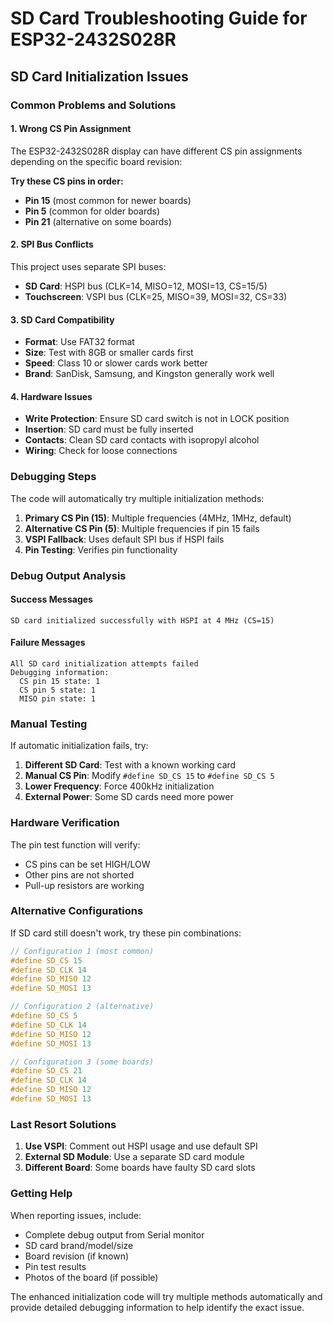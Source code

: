 # SD Card Troubleshooting Guide for ESP32-2432S028R

## SD Card Initialization Issues

### Common Problems and Solutions

#### 1. Wrong CS Pin Assignment
The ESP32-2432S028R display can have different CS pin assignments depending on the specific board revision:

**Try these CS pins in order:**
- **Pin 15** (most common for newer boards)
- **Pin 5** (common for older boards)
- **Pin 21** (alternative on some boards)

#### 2. SPI Bus Conflicts
This project uses separate SPI buses:
- **SD Card**: HSPI bus (CLK=14, MISO=12, MOSI=13, CS=15/5)
- **Touchscreen**: VSPI bus (CLK=25, MISO=39, MOSI=32, CS=33)

#### 3. SD Card Compatibility
- **Format**: Use FAT32 format
- **Size**: Test with 8GB or smaller cards first
- **Speed**: Class 10 or slower cards work better
- **Brand**: SanDisk, Samsung, and Kingston generally work well

#### 4. Hardware Issues
- **Write Protection**: Ensure SD card switch is not in LOCK position
- **Insertion**: SD card must be fully inserted
- **Contacts**: Clean SD card contacts with isopropyl alcohol
- **Wiring**: Check for loose connections

### Debugging Steps

The code will automatically try multiple initialization methods:

1. **Primary CS Pin (15)**: Multiple frequencies (4MHz, 1MHz, default)
2. **Alternative CS Pin (5)**: Multiple frequencies if pin 15 fails
3. **VSPI Fallback**: Uses default SPI bus if HSPI fails
4. **Pin Testing**: Verifies pin functionality

### Debug Output Analysis

#### Success Messages
```
SD card initialized successfully with HSPI at 4 MHz (CS=15)
```

#### Failure Messages
```
All SD card initialization attempts failed
Debugging information:
  CS pin 15 state: 1
  CS pin 5 state: 1
  MISO pin state: 1
```

### Manual Testing

If automatic initialization fails, try:

1. **Different SD Card**: Test with a known working card
2. **Manual CS Pin**: Modify `#define SD_CS 15` to `#define SD_CS 5`
3. **Lower Frequency**: Force 400kHz initialization
4. **External Power**: Some SD cards need more power

### Hardware Verification

The pin test function will verify:
- CS pins can be set HIGH/LOW
- Other pins are not shorted
- Pull-up resistors are working

### Alternative Configurations

If SD card still doesn't work, try these pin combinations:

```cpp
// Configuration 1 (most common)
#define SD_CS 15
#define SD_CLK 14
#define SD_MISO 12
#define SD_MOSI 13

// Configuration 2 (alternative)
#define SD_CS 5
#define SD_CLK 14
#define SD_MISO 12
#define SD_MOSI 13

// Configuration 3 (some boards)
#define SD_CS 21
#define SD_CLK 14
#define SD_MISO 12
#define SD_MOSI 13
```

### Last Resort Solutions

1. **Use VSPI**: Comment out HSPI usage and use default SPI
2. **External SD Module**: Use a separate SD card module
3. **Different Board**: Some boards have faulty SD card slots

### Getting Help

When reporting issues, include:
- Complete debug output from Serial monitor
- SD card brand/model/size
- Board revision (if known)
- Pin test results
- Photos of the board (if possible)

The enhanced initialization code will try multiple methods automatically and provide detailed debugging information to help identify the exact issue.
